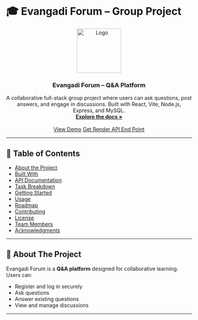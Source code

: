 # 🎓 Evangadi Forum – Group Project

<div align="center">
  <a href="https://github.com/mawiWolde/Evangadi-Forum-Project">
    <img src="images/logo.png" alt="Logo" width="120" height="120">
  </a>

  <h3 align="center">Evangadi Forum – Q&A Platform</h3>

  <p align="center">
    A collaborative full-stack group project where users can ask questions, post answers, and engage in discussions.  
    Built with React, Vite, Node.js, Express, and MySQL.  
    <br />
    <a href="https://github.com/your-team/evangadi-forum"><strong>Explore the docs »</strong></a>
    <br />
    <br />
    <a href="https://evangadi-forum-demo.netlify.app">View Demo</a>
        <a href="https://evangadi-forum-backend-project.onrender.com/">Get Render API End Point</a>

  </p>
</div>

---

## 📑 Table of Contents
- [About the Project](#about-the-project)  
- [Built With](#built-with)  
- [API Documentation](#api-documentation)  
- [Task Breakdown](#task-breakdown)  
- [Getting Started](#getting-started)  
- [Usage](#usage)  
- [Roadmap](#roadmap)  
- [Contributing](#contributing)  
- [License](#license)  
- [Team Members](#team-members)  
- [Acknowledgments](#acknowledgments)  

---

## 🚀 About The Project

Evangadi Forum is a **Q&A platform**  designed for collaborative learning.  
Users can:  
- Register and log in securely  
- Ask questions  
- Answer existing questions  
- View and manage discussions  

---
